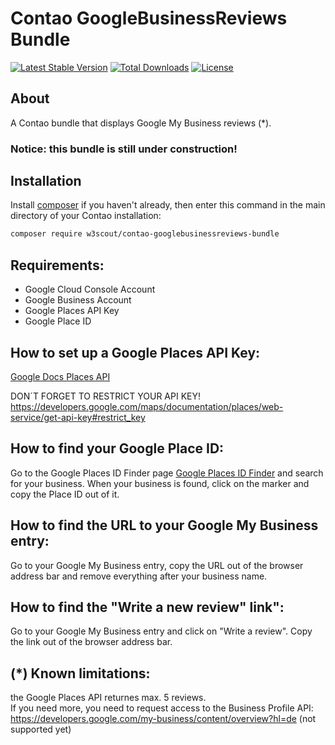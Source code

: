 
# Contao GoogleBusinessReviews Bundle

[![Latest Stable Version](https://poser.pugx.org/w3scout/contao-googlebusinessreviews-bundle/v/stable)](https://packagist.org/packages/w3scout/contao-googlebusinessreviews-bundle)
[![Total Downloads](https://poser.pugx.org/w3scout/contao-googlebusinessreviews-bundle/downloads)](https://packagist.org/packages/w3scout/contao-googlebusinessreviews-bundle)
[![License](https://poser.pugx.org/w3scout/contao-googlebusinessreviews-bundle/license)](https://packagist.org/packages/w3scout/contao-googlebusinessreviews-bundle)

## About
A Contao bundle that displays Google My Business reviews (*).

### Notice: this bundle is still under construction!

## Installation
Install [composer](https://getcomposer.org) if you haven't already, then enter this command in the main directory of your Contao installation:
```sh
composer require w3scout/contao-googlebusinessreviews-bundle
```

## Requirements:
- Google Cloud Console Account
- Google Business Account
- Google Places API Key
- Google Place ID

## How to set up a Google Places API Key:
[Google Docs Places API](https://developers.google.com/maps/documentation/places/web-service/get-api-key)

DON´T FORGET TO RESTRICT YOUR API KEY!<br>https://developers.google.com/maps/documentation/places/web-service/get-api-key#restrict_key

## How to find your Google Place ID:
Go to the Google Places ID Finder page [Google Places ID Finder](https://developers.google.com/maps/documentation/javascript/examples/places-placeid-finder) and search for your business. When your business is found, click on the marker and copy the Place ID out of it.

## How to find the URL to your Google My Business entry:
Go to your Google My Business entry, copy the URL out of the browser address bar and remove everything after your business name.

## How to find the "Write a new review" link":
Go to your Google My Business entry and click on "Write a review". Copy the link out of the browser address bar.

## (*) Known limitations:
the Google Places API returnes max. 5 reviews.<br>
If you need more, you need to request access to the Business Profile API: https://developers.google.com/my-business/content/overview?hl=de (not supported yet)
